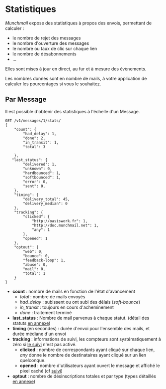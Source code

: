 Statistiques
============

*Munchmail* expose des statistiques à propos des envois, permettant de calculer :

 - le nombre de rejet des messages
 - le nombre d'ouverture des messages
 - le nombre ou taux de clic sur chaque lien
 - le nombre de désabonnements
 - ...

Elles sont mises à jour en direct, au fur et à mesure des évènements.

Les nombres donnés sont en nombre de mails, à votre application de calculer les
pourcentages si vous le souhaitez.

Par Message
-----------

Il est possible d'obtenir des statistiques à l'échelle d'un Message.

    GET /v1/messages/1/stats/
    {
        "count": {
            "had_delay": 1,
            "done": 2,
            "in_transit": 1,
            "total": 3

        },
       "last_status": {
            "delivered": 1,
            "unknown": 0,
            "hardbounced": 1,
            "softbounced": 1,
            "error": 0,
            "sent": 0,
        },
        "timing": {
            "delivery_total": 45,
            "delivery_median": 0
        },
        "tracking": {
            "clicked": {
                "http://oasiswork.fr": 1,
                "http://doc.munchmail.net": 1,
                "any": 1
            },
            "opened": 1
        },
        "optout": {
            "web": 0,
            "bounce": 0,
            "feedback-loop": 1,
            "abuse": 0,
            "mail": 0,
            "total": 1
        }
    }

- **count** : nombre de mails en fonction de l'état d'avancement
    - *total* : nombre de mails envoyés
    - *had_delay* : subissent ou ont subi des délais (*soft-bounce*)
    - *in_transit* : toujours en cours d'acheminement
    - *done* : traitement terminé
- **last_status** : Nombre de mail parvenus à chaque statut. (détail des statuts
    [en annexe](../../annexes/#statuts-de-mails))
- **timing** (en secondes) : durée d'envoi pour l'ensemble des mails, et durée
    médiane d'un envoi
- **tracking** : informations de suivi, les compteurs sont systématiquement à
    zéro si [le suivi](../tracking) n'est pas activé.
    - **clicked** : nombre de correspondants ayant cliqué sur chaque lien, *any*
      donne le nombre de destinataires ayant cliqué sur un lien quelconque.
    - **opened** : nombre d'utilisateurs ayant ouvert le message et affiché le
      pixel caché (cf [suivi](../tracking))
- **optout** : nombre de désinscriptions totales et par type (types
               détaillés
               [en annexe](../../annexes/#types-de-desinscriptions-opt-outs))
